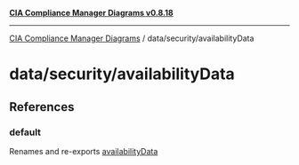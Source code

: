 [**CIA Compliance Manager Diagrams v0.8.18**](../../../README.md)

***

[CIA Compliance Manager Diagrams](../../../modules.md) / data/security/availabilityData

# data/security/availabilityData

## References

### default

Renames and re-exports [availabilityData](../variables/availabilityData.md)
